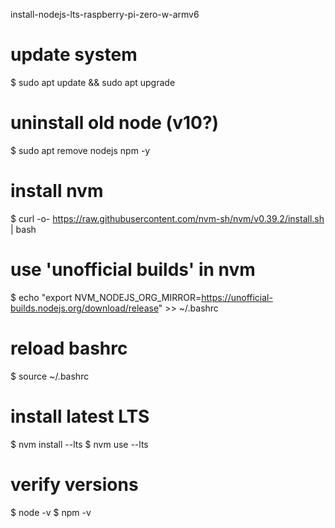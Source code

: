 
install-nodejs-lts-raspberry-pi-zero-w-armv6



# update system
$ sudo apt update && sudo apt upgrade

# uninstall old node (v10?)
$ sudo apt remove nodejs npm -y

# install nvm
$ curl -o- https://raw.githubusercontent.com/nvm-sh/nvm/v0.39.2/install.sh | bash

# use 'unofficial builds' in nvm
$ echo "export NVM_NODEJS_ORG_MIRROR=https://unofficial-builds.nodejs.org/download/release" >> ~/.bashrc

# reload bashrc
$ source ~/.bashrc

# install latest LTS
$ nvm install --lts
$ nvm use --lts

# verify versions
$ node -v
$ npm -v

